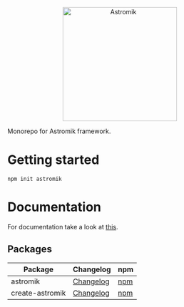 <p align="center">
  <img alt="Astromik" src="https://raw.githubusercontent.com/sndrnz/astromik/main/logo.png" width="256px" />
</p>

Monorepo for Astromik framework.

# Getting started

`npm init astromik`

# Documentation

For documentation take a look at [this](https://github.com/sndrnz/astromik/blob/main/packages/astromik/README.md).

## Packages

| Package         | Changelog                                                                                       | npm                                                  |
| --------------- | ----------------------------------------------------------------------------------------------- | ---------------------------------------------------- |
| astromik        | [Changelog](https://github.com/sndrnz/astromik/blob/main/packages/astromik/CHANGELOG.md)        | [npm](https://www.npmjs.com/package/astromik)        |
| create-astromik | [Changelog](https://github.com/sndrnz/astromik/blob/main/packages/create-astromik/CHANGELOG.md) | [npm](https://www.npmjs.com/package/create-astromik) |
